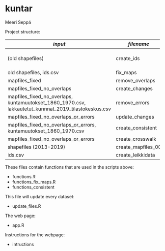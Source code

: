 kuntar
================
Meeri Seppä

Project structure:

<table>
<colgroup>
<col width="50%" />
<col width="22%" />
<col width="27%" />
</colgroup>
<thead>
<tr class="header">
<th><em>input</em></th>
<th><em>filename </em></th>
<th><em>output</em></th>
</tr>
</thead>
<tbody>
<tr class="odd">
<td>(old shapefiles)</td>
<td>create_ids</td>
<td>ids.csv, kartoissa_olevat_kunnat.csv, lakkautetut_kunnnat_2019_tilastokesku.csv, olemassa_olevat_kunnnat_2019.csv</td>
</tr>
<tr class="even">
<td>old shapefiles, ids.csv</td>
<td>fix_maps</td>
<td>mapfiles, mapfiles_fixed</td>
</tr>
<tr class="odd">
<td>mapfiles_fixed</td>
<td>remove_overlaps</td>
<td>mapfiles_fixed_no_overlaps</td>
</tr>
<tr class="even">
<td>mapfiles_fixed_no_overlaps</td>
<td>create_changes</td>
<td>kuntamuutokset_1860_1970.csv</td>
</tr>
<tr class="odd">
<td>mapfiles_fixed_no_overlaps, kuntamuutokset_1860_1970.csv, lakkautetut_kunnnat_2019_tilastokeskus.csv</td>
<td>remove_errors</td>
<td>mapfiles_fixed_no_overlaps_or_errors, new_shapfiles (kunnat)</td>
</tr>
<tr class="even">
<td>mapfiles_fixed_no_overlaps_or_errors</td>
<td>update_changes</td>
<td>kuntamuutokset_1860_1970_no_errors.csv</td>
</tr>
<tr class="odd">
<td>mapfiles_fixed_no_overlaps_or_errors, kuntamuutokset_1860_1970.csv</td>
<td>create_consistent</td>
<td>new_shapefiles (consistent)</td>
</tr>
<tr class="even">
<td>mapfiles_fixed_no_overlaps_or_errors</td>
<td>create_crosswalk</td>
<td>crosswalk_files</td>
</tr>
<tr class="odd">
<td>shapefiles (2013-2019)</td>
<td>create_mapfiles_00</td>
<td>mapfiles_00</td>
</tr>
<tr class="even">
<td>ids.csv</td>
<td>create_leikkidata</td>
<td>leikkidata_1930.csv, leikkidata_1970.csv</td>
</tr>
</tbody>
</table>

These files contain functions that are used in the scripts above:

-   functions.R
-   functions\_fix\_maps.R
-   functions\_consistent

This file will update every dataset:

-   update\_files.R

The web page:

-   app.R

Instructions for the webpage:

-   intructions
